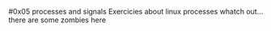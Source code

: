 #0x05 processes and signals
Exercicies about linux processes
whatch out... there are some zombies here
